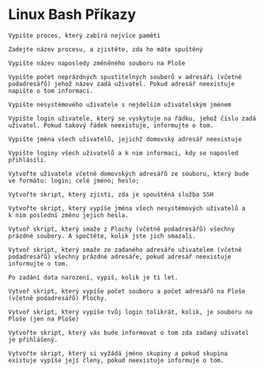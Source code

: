 # Linux Bash Příkazy
    Vypište proces, který zabírá nejvíce paměti 

    Zadejte název procesu, a zjistěte, zda ho máte spuštěný 

    Vypište název naposledy změněného souboru na Ploše 

    Vypište počet neprázdných spustitelných souborů v adresáři (včetně podadresářů) jehož název zadá uživatel. Pokud adresář neexistuje napište o tom informaci. 

    Vypište nesystémového uživatele s nejdelším uživatelským jménem 

    Vypište login uživatele, který se vyskytuje na řádku, jehož číslo zadá uživatel. Pokud takový řádek neexistuje, informujte o tom. 

    Vypište jména všech uživatelů, jejichž domovský adresář neexistuje 

    Vypište loginy všech uživatelů a k nim informaci, kdy se naposled přihlásili. 

    Vytvořte uživatele včetně domovských adresářů ze souboru, který bude ve formátu: login; celé jméno; heslo; 

    Vytvořte skript, který zjistí, zda je spouštěná služba SSH 

    Vytvořte skript, který vypíše jména všech nesystémových uživatelů a k nim poslední změnu jejich hesla. 

    Vytvoř skript, který smaže z Plochy (včetně podadresářů) všechny prázdné soubory. A spočtěte, kolik jste jich smazali.  

    Vytvoř skript, který smaže ze zadaného adresáře uživatelem (včetně podadresářů) všechny prázdné adresáře, pokud adresář neexistuje informujte o tom. 

    Po zadání data narození, vypiš, kolik je ti let. 

    Vytvoř skript, který vypíše počet souboru a počet adresářů na Ploše (včetně podadresářů) Plochy. 

    Vytvoř skript, který vypíše tvůj login tolikrát, kolik, je souboru na Ploše (jen na Ploše) 

    Vytvořte skript, který vás bude informovat o tom zda zadaný uživatel je přihlášený. 

    Vytvořte skript, který si vyžádá jméno skupiny a pokud skupina existuje vypíše její členy, pokud neexistuje informuje o tom. 
